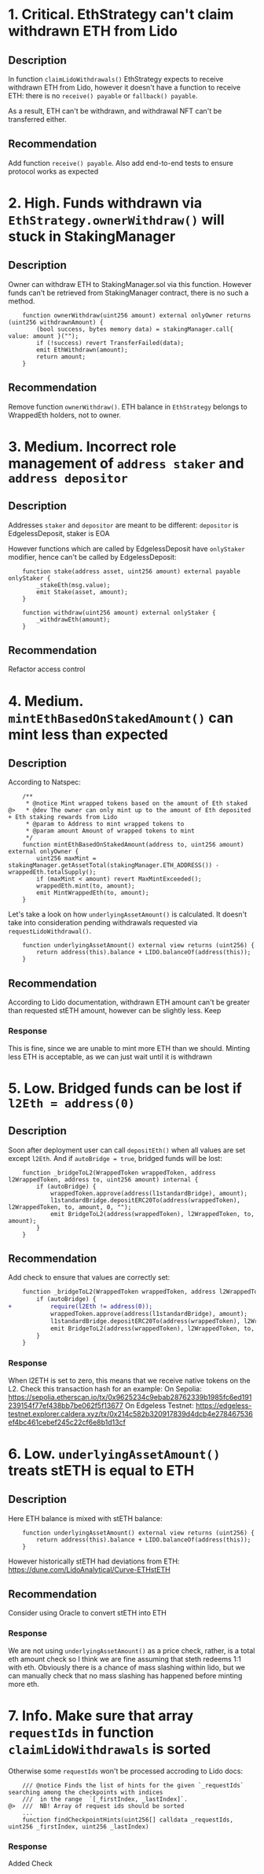 # 1. Critical. EthStrategy can't claim withdrawn ETH from Lido
## Description
In function `claimLidoWithdrawals()` EthStrategy expects to receive withdrawn ETH from Lido, however it doesn't have a function to receive ETH: there is no `receive() payable` or `fallback() payable`.

As a result, ETH can't be withdrawn, and withdrawal NFT can't be transferred either.

## Recommendation
Add function `receive() payable`.
Also add end-to-end tests to ensure protocol works as expected

# 2. High. Funds withdrawn via `EthStrategy.ownerWithdraw()` will stuck in StakingManager
## Description
Owner can withdraw ETH to StakingManager.sol via this function. However funds can't be retrieved from StakingManager contract, there is no such a method.
```solidity
    function ownerWithdraw(uint256 amount) external onlyOwner returns (uint256 withdrawnAmount) {
        (bool success, bytes memory data) = stakingManager.call{ value: amount }("");
        if (!success) revert TransferFailed(data);
        emit EthWithdrawn(amount);
        return amount;
    }
```

## Recommendation
Remove function `ownerWithdraw()`. ETH balance in `EthStrategy` belongs to WrappedEth holders, not to owner.

# 3. Medium. Incorrect role management of `address staker` and `address depositor`
## Description
Addresses `staker` and `depositor` are meant to be different: `depositor` is EdgelessDeposit, staker is EOA

However functions which are called by EdgelessDeposit have `onlyStaker` modifier, hence can't be called by EdgelessDeposit:
```solidity
    function stake(address asset, uint256 amount) external payable onlyStaker {
        _stakeEth(msg.value);
        emit Stake(asset, amount);
    }

    function withdraw(uint256 amount) external onlyStaker {
        _withdrawEth(amount);
    }
```

## Recommendation
Refactor access control

# 4. Medium. `mintEthBasedOnStakedAmount()` can mint less than expected
## Description
According to Natspec:
```solidity
    /**
     * @notice Mint wrapped tokens based on the amount of Eth staked
@>   * @dev The owner can only mint up to the amount of Eth deposited + Eth staking rewards from Lido
     * @param to Address to mint wrapped tokens to
     * @param amount Amount of wrapped tokens to mint
     */
    function mintEthBasedOnStakedAmount(address to, uint256 amount) external onlyOwner {
        uint256 maxMint = stakingManager.getAssetTotal(stakingManager.ETH_ADDRESS()) - wrappedEth.totalSupply();
        if (maxMint < amount) revert MaxMintExceeded();
        wrappedEth.mint(to, amount);
        emit MintWrappedEth(to, amount);
    }
```
Let's take a look on how `underlyingAssetAmount()` is calculated. It doesn't take into consideration pending withdrawals requested via `requestLidoWithdrawal()`.
```solidity
    function underlyingAssetAmount() external view returns (uint256) {
        return address(this).balance + LIDO.balanceOf(address(this));
    }
```

## Recommendation
According to Lido documentation, withdrawn ETH amount can't be greater than requested stETH amount, however can be slightly less. Keep

### Response
This is fine, since we are unable to mint more ETH than we should. Minting less ETH is acceptable, as we can just wait until it is withdrawn

# 5. Low. Bridged funds can be lost if `l2Eth = address(0)`
## Description
Soon after deployment user can call `depositEth()` when all values are set except `l2Eth`. And if `autoBridge = true`, bridged funds will be lost:
```solidity
    function _bridgeToL2(WrappedToken wrappedToken, address l2WrappedToken, address to, uint256 amount) internal {
        if (autoBridge) {
            wrappedToken.approve(address(l1standardBridge), amount);
            l1standardBridge.depositERC20To(address(wrappedToken), l2WrappedToken, to, amount, 0, "");
            emit BridgeToL2(address(wrappedToken), l2WrappedToken, to, amount);
        }
    }
```

## Recommendation
Add check to ensure that values are correctly set:
```diff
    function _bridgeToL2(WrappedToken wrappedToken, address l2WrappedToken, address to, uint256 amount) internal {
        if (autoBridge) {
+           require(l2Eth != address(0));
            wrappedToken.approve(address(l1standardBridge), amount);
            l1standardBridge.depositERC20To(address(wrappedToken), l2WrappedToken, to, amount, 0, "");
            emit BridgeToL2(address(wrappedToken), l2WrappedToken, to, amount);
        }
    }
```

### Response

When l2ETH is set to zero, this means that we receive native tokens on the L2. Check this transaction hash for an example:
On Sepolia: https://sepolia.etherscan.io/tx/0x9625234c9ebab28762339b1985fc6ed191239154f77ef438bb7be062f5f13677
On Edgeless Testnet: https://edgeless-testnet.explorer.caldera.xyz/tx/0x214c582b320917839d4dcb4e278467536ef4bc461cebef245c22cf6e8b1d13cf

# 6. Low. `underlyingAssetAmount()` treats stETH is equal to ETH
## Description
Here ETH balance is mixed with stETH balance:
```solidity
    function underlyingAssetAmount() external view returns (uint256) {
        return address(this).balance + LIDO.balanceOf(address(this));
    }
```
However historically stETH had deviations from ETH:
https://dune.com/LidoAnalytical/Curve-ETHstETH

## Recommendation
Consider using Oracle to convert stETH into ETH

### Response
We are not using `underlyingAssetAmount()` as a price check, rather, is a total eth amount check so I think we are fine assuming that steth redeems 1:1 with eth. Obviously there is a chance of mass slashing within lido, but we can manually check that no mass slashing has happened before minting more eth.

# 7. Info. Make sure that array `requestIds` in function `claimLidoWithdrawals` is sorted
Otherwise some `requestIds` won't be processed accroding to Lido docs:
```solidity
    /// @notice Finds the list of hints for the given `_requestIds` searching among the checkpoints with indices
    ///  in the range  `[_firstIndex, _lastIndex]`.
@>  ///  NB! Array of request ids should be sorted
    ...
    function findCheckpointHints(uint256[] calldata _requestIds, uint256 _firstIndex, uint256 _lastIndex)
```

### Response
Added Check
